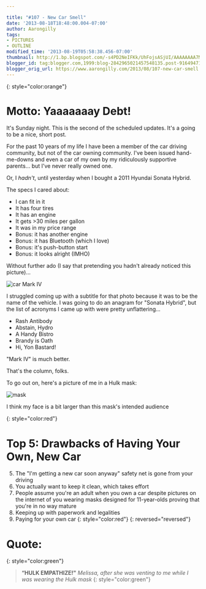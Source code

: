 ```yaml
---

title: "#107 - New Car Smell"
date: '2013-08-18T18:48:00.004-07:00'
author: Aarongilly
tags:
- PICTURES
- OUTLINE
modified_time: '2013-08-19T05:58:38.456-07:00'
thumbnail: http://1.bp.blogspot.com/-s4PD2NeIFKk/UhFojsASjUI/AAAAAAAA7M4/LGT4OVwTr1M/s72-c/IMG_20130817_145007+(crop+n+edit).jpg
blogger_id: tag:blogger.com,1999:blog-2842965021457548135.post-9164947110744464106
blogger_orig_url: https://www.aarongilly.com/2013/08/107-new-car-smell.html
---
```


{: style="color:orange"}
# Motto: Yaaaaaaay Debt!

It's Sunday night. This is the second of the scheduled updates. It's a going to be a nice, short post.

For the past 10 years of my life I have been a member of the car driving community, but not of the car owning community. I've been issued hand-me-downs and even a car of my own by my ridiculously supportive parents... but I've never really owned one.

Or, I *hadn't*, until yesterday when I bought a 2011 Hyundai Sonata Hybrid. 

The specs I cared about:

- I can fit in it
- It has four tires
- It has an engine
- It gets >30 miles per gallon
- It was in my price range
- Bonus: it has another engine
- Bonus: it has Bluetooth (which I love)
- Bonus: it's push-button start
- Bonus: it looks alright (IMHO)

Without further ado (I say that pretending you hadn't already noticed this picture)...

![car](http://1.bp.blogspot.com/-s4PD2NeIFKk/UhFojsASjUI/AAAAAAAA7M4/LGT4OVwTr1M/s640/IMG_20130817_145007+(crop+n+edit).jpg)
Mark IV

I struggled coming up with a subtitle for that photo because it was to be the name of the vehicle. I was going to do an anagram for "Sonata Hybrid", but the list of acronyms I came up with were pretty unflattering...

- Rash Antibody
- Abstain, Hydro
- A Handy Bistro
- Brandy is Oath
- Hi, Yon Bastard!

"Mark IV" is much better.

That's the column, folks.

To go out on, here's a picture of me in a Hulk mask:

![mask](http://4.bp.blogspot.com/-3JJvpSUwzDM/UhFc4l4Jf4I/AAAAAAAA7LI/i-cICga_EmU/s640/IMG_20130818_180034.jpg)

I think my face is a bit larger than this mask's intended audience

{: style="color:red"}
# Top 5: Drawbacks of Having Your Own, New Car
5. The "I'm getting a new car soon anyway" safety net is gone from your driving
4. You actually want to keep it clean, which takes effort
3. People assume you're an adult when you own a car despite pictures on the internet of you wearing masks designed for 11-year-olds proving that you're in no way mature
2. Keeping up with paperwork and legalities
1. Paying for your own car
{: style="color:red"}
{: reversed="reversed"}

# Quote:
{: style="color:green"}
> **“HULK EMPATHIZE!"**
<cite>Melissa, after she was venting to me while I was wearing the Hulk mask</cite>
{: style="color:green"}